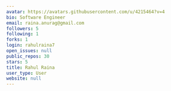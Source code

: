 ```yaml
---
avatar: https://avatars.githubusercontent.com/u/4215464?v=4
bio: Software Engineer
email: raina.anurag@gmail.com
followers: 5
following: 1
forks: 1
login: rahulraina7
open_issues: null
public_repos: 30
stars: 5
title: Rahul Raina
user_type: User
website: null
---
```

